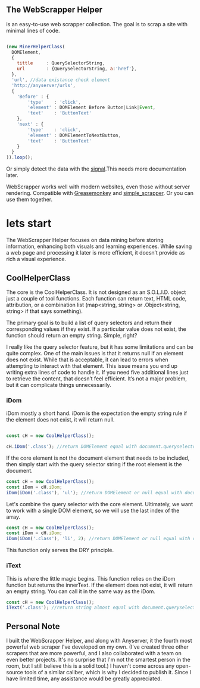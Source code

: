## The WebScrapper Helper
is an easy-to-use web scrapper collection. The goal is to scrap a site with minimal lines of code.
```javascript

(new MinerHelperClass(
  DOMElement,
  {
    tittle     : QuerySelectorString,
    url        : {QuerySelectorString, a:'href'},
  },
  'url', //data existance check element
  'http://anyserver/urls',
  {
    'Before' : {
        'type'    : 'click',
        'element' : DOMElement Before Button|Link|Event,
        'text'    : 'ButtonText'
    },
    'next' : {
        'type'    : 'click',
        'element' : DOMElementToNextButton,
        'text'    : 'ButtonText'
    }
  }
)).loop();


```
Or simply detect the data with the [signal](https://github.com/Soldy/WebScrapper-Helper/blob/main/signal.js).This needs more documentation later.

WebScrapper works well with modern websites, even those without server rendering.
Compatible with [Greasemonkey](https://www.greasespot.net/) and [simple_scrapper](https://github.com/Soldy/simple_scrapper). Or you can use them together.
<!-- It's undetectable for F5, Impreva, Cloudflare, DataDome, Reblaze, and Radware.
However, if you do a volume scrapping they can catch you anyway.  -->

# lets start

The WebScrapper Helper focuses on data mining before storing information, enhancing both visuals and learning experiences.
While saving a web page and processing it later is more efficient, it doesn’t provide as rich a visual experience.

## CoolHelperClass
The core is the CoolHelperClass. It is not designed as an S.O.L.I.D. object just a couple of tool functions.
Each function can return text, HTML code, attribution, or a combination list (map<string, string> or .Object<string, string> if that says something).

The primary goal is to build a list of query selectors and return their corresponding values if they exist. If a particular value does not exist, the function should return an empty string. Simple, right? 

I really like the query selector feature, but it has some limitations and can be quite complex.
One of the main issues is that it returns null if an element does not exist. While that is acceptable, it can lead to errors when attempting to interact with that element.
This issue means you end up writing extra lines of code to handle it. If you need five additional lines just to retrieve the content, that doesn’t feel efficient. 
It’s not a major problem, but it can complicate things unnecessarily.


### iDom

iDom mostly a short hand.
iDom is the expectation the empty string rule if the element does not exist, it will return null.

```javascript

const cH = new CoolHelperClass();

cH.iDom('.class'); //return DOMElement equal with document.queryselector('.class')


```

If the core element is not the document element that needs to be included, then simply start with the query selector string if the root element is the document.

```javascript
const cH = new CoolHelperClass();
const iDom = cH.iDom;
iDom(iDom('.class'), 'ul'); //return DOMElement or null equal with document.queryselector('.class').queryselector('ul')
```

Let's combine the query selector with the core element. Ultimately, we want to work with a single DOM element, so we will use the last index of the array.

```javascript
const cH = new CoolHelperClass();
const iDom = cH.iDom;
iDom(iDom('.class'), 'li', 2); //return DOMElement or null equal with document.queryselector('.class').queryselectorAll('li')[2]
```

This function only serves the DRY principle.

### iText

This is where the little magic begins.
This function relies on the iDom function but returns the innerText.
If the element does not exist, it will return an empty string.
You can call it in the same way as the iDom.

```javascript
const cH = new CoolHelperClass();
iText('.class'); //return string almost equal with document.queryselector('.class').innerText

```



## Personal Note

I built the WebScrapper Helper, and along with Anyserver, it the fourth most powerful web scraper I've developed on my own.
(I've created three other scrapers that are more powerful, and I also collaborated with a team on even better projects.
It's no surprise that I'm not the smartest person in the room, but I still believe this is a solid tool.)
I haven't come across any open-source tools of a similar caliber, which is why I decided to publish it. Since I have limited time, any assistance would be greatly appreciated.

